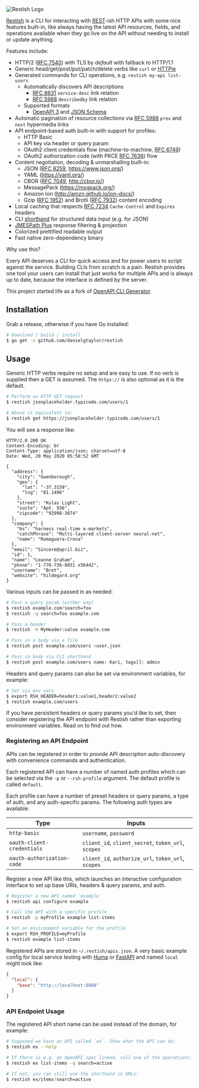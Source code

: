 ![Restish Logo](https://user-images.githubusercontent.com/106826/82109918-ec5b2300-96ee-11ea-9af0-8515329d5965.png)

[Restish](https://rest.sh/) is a CLI for interacting with [REST](https://apisyouwonthate.com/blog/rest-and-hypermedia-in-2019)-ish HTTP APIs with some nice features built-in, like always having the latest API resources, fields, and operations available when they go live on the API without needing to install or update anything.

Features include:

- HTTP/2 ([RFC 7540](https://tools.ietf.org/html/rfc7540)) with TLS by _default_ with fallback to HTTP/1.1
- Generic head/get/post/put/patch/delete verbs like `curl` or [HTTPie](https://httpie.org/)
- Generated commands for CLI operations, e.g. `restish my-api list-users`
  - Automatically discovers API descriptions
    - [RFC 8631](https://tools.ietf.org/html/rfc8631) `service-desc` link relation
    - [RFC 5988](https://tools.ietf.org/html/rfc5988#section-6.2.2) `describedby` link relation
  - Supported formats
    - [OpenAPI 3](https://github.com/OAI/OpenAPI-Specification/blob/master/versions/3.0.3.md) and [JSON Schema](https://json-schema.org/)
- Automatic pagination of resource collections via [RFC 5988](https://tools.ietf.org/html/rfc5988) `prev` and `next` hypermedia links
- API endpoint-based auth built-in with support for profiles:
  - HTTP Basic
  - API key via header or query param
  - OAuth2 client credentials flow (machine-to-machine, [RFC 6749](https://tools.ietf.org/html/rfc6749))
  - OAuth2 authorization code (with PKCE [RFC 7636](https://tools.ietf.org/html/rfc7636)) flow
- Content negotiation, decoding & unmarshalling built-in:
  - JSON ([RFC 8259](https://tools.ietf.org/html/rfc8259), https://www.json.org/)
  - YAML (https://yaml.org/)
  - CBOR ([RFC 7049](https://tools.ietf.org/html/rfc7049), http://cbor.io/)
  - MessagePack (https://msgpack.org/)
  - Amazon Ion (http://amzn.github.io/ion-docs/)
  - Gzip ([RFC 1952](https://tools.ietf.org/html/rfc1952)) and Brotli ([RFC 7932](https://tools.ietf.org/html/rfc7932)) content encoding
- Local caching that respects [RFC 7234](https://tools.ietf.org/html/rfc7234) `Cache-Control` and `Expires` headers
- CLI [shorthand](https://github.com/danielgtaylor/openapi-cli-generator/tree/master/shorthand#cli-shorthand-syntax) for structured data input (e.g. for JSON)
- [JMESPath Plus](https://github.com/danielgtaylor/go-jmespath-plus) response filtering & projection
- Colorized prettified readable output
- Fast native zero-dependency binary

Why use this?

Every API deserves a CLI for quick access and for power users to script against the service. Building CLIs from scratch is a pain. Restish provides one tool your users can install that just works for multiple APIs and is always up to date, because the interface is defined by the server.

This project started life as a fork of [OpenAPI CLI Generator](https://github.com/danielgtaylor/openapi-cli-generator).

## Installation

Grab a release, otherwise if you have Go installed:

```sh
# Download / build / install
$ go get -u github.com/danielgtaylor/restish
```

## Usage

Generic HTTP verbs require no setup and are easy to use. If no verb is supplied then a GET is assumed. The `https://` is also optional as it is the default.

```sh
# Perform an HTTP GET request
$ restish jsonplaceholder.typicode.com/users/1

# Above is equivalent to:
$ restish get https://jsonplaceholder.typicode.com/users/1
```

You will see a response like:

```http
HTTP/2.0 200 OK
Content-Encoding: br
Content-Type: application/json; charset=utf-8
Date: Wed, 20 May 2020 05:50:52 GMT

{
  "address": {
    "city": "Gwenborough",
    "geo": {
      "lat": "-37.3159",
      "lng": "81.1496"
    },
    "street": "Kulas Light",
    "suite": "Apt. 556",
    "zipcode": "92998-3874"
  },
  "company": {
    "bs": "harness real-time e-markets",
    "catchPhrase": "Multi-layered client-server neural-net",
    "name": "Romaguera-Crona"
  },
  "email": "Sincere@april.biz",
  "id": 1,
  "name": "Leanne Graham",
  "phone": "1-770-736-8031 x56442",
  "username": "Bret",
  "website": "hildegard.org"
}
```

Various inputs can be passed in as needed:

```sh
# Pass a query param (either way)
$ restish example.com?search=foo
$ restish -q search=foo example.com

# Pass a header
$ restish -H MyHeader:value example.com

# Pass in a body via a file
$ restish post example.com/users <user.json

# Pass in body via CLI shorthand
$ restish post example.com/users name: Kari, tags[]: admin
```

Headers and query params can also be set via environment variables, for example:

```sh
# Set via env vars
$ export RSH_HEADER=header1:value1,header2:value2
$ restish example.com/users
```

If you have persistent headers or query params you'd like to set, then consider registering the API endpoint with Restish rather than exporting environment variables. Read on to find out how.

### Registering an API Endpoint

APIs can be registered in order to provide API description auto-discovery with convenience commands and authentication.

Each registered API can have a number of named auth profiles which can be selected via the `-p` or `--rsh-profile` argument. The default profile is called `default`.

Each profile can have a number of preset headers or query params, a type of auth, and any auth-specific params. The following auth types are available:

| Type                       | Inputs                                              |
| -------------------------- | --------------------------------------------------- |
| `http-basic`               | `username`, `password`                              |
| `oauth-client-credentials` | `client_id`, `client_secret`, `token_url`, `scopes` |
| `oauth-authorization-code` | `client_id`, `authorize_url`, `token_url`, `scopes` |

Register a new API like this, which launches an interactive configuration interface to set up base URIs, headers & query params, and auth.

```sh
# Register a new API named `example`
$ restish api configure example

# Call the API with a specific profile
$ restish -p myProfile example list-items

# Set an environment variable for the profile
$ export RSH_PROFILE=myProfile
$ restish example list-items
```

Registered APIs are stored in `~/.restish/apis.json`. A very basic example config for local service testing with [Huma](https://huma.rocks/) or [FastAPI](https://fastapi.tiangolo.com/) and named `local` might look like:

```json
{
  "local": {
    "base": "http://localhost:8888"
  }
}
```

### API Endpoint Usage

The registered API short name can be used instead of the domain, for example:

```sh
# Supposed we have an API called `ex`. Show what the API can do:
$ restish ex --help

# If there is e.g. an OpenAPI spec linked, call one of the operations:
$ restish ex list-items -q search=active

# If not, you can still use the shorthand in URLs:
$ restish ex/items?search=active
```
